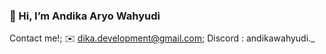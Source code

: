 ### 👋 Hi, I’m Andika Aryo Wahyudi

Contact me!;
✉️ dika.development@gmail.com;
Discord : andikawahyudi._

<!---
Spartiality/Spartiality is a ✨ special ✨ repository because its `README.md` (this file) appears on your GitHub profile.
You can click the Preview link to take a look at your changes.
--->

